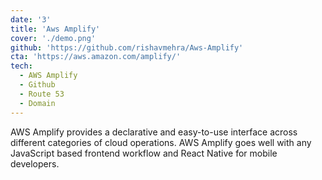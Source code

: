 ```yaml
---
date: '3'
title: 'Aws Amplify'
cover: './demo.png'
github: 'https://github.com/rishavmehra/Aws-Amplify'
cta: 'https://aws.amazon.com/amplify/'
tech:
  - AWS Amplify
  - Github
  - Route 53
  - Domain
---
```


AWS Amplify provides a declarative and easy-to-use interface across different categories of cloud operations. AWS Amplify goes well with any JavaScript based frontend workflow and React Native for mobile developers.
